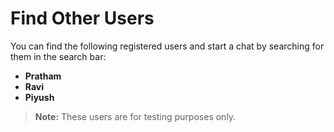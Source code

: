 # Find Other Users

You can find the following registered users and start a chat by searching for them in the search bar:

- **Pratham**
- **Ravi**
- **Piyush**

> **Note:** These users are for testing purposes only.
